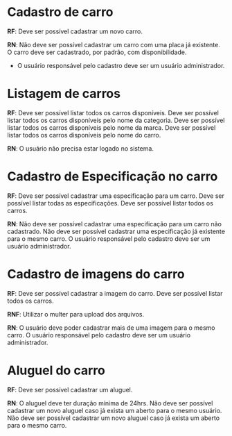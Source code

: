 # Cadastro de carro

**RF**:
Deve ser possível cadastrar um novo carro.

**RN**:
Não deve ser possível cadastrar um carro com uma placa já existente.
O carro deve ser cadastrado, por padrão, com disponibilidade.
* O usuário responsável pelo cadastro deve ser um usuário administrador.

# Listagem de carros

**RF**:
Deve ser possível listar todos os carros disponíveis.
Deve ser possível listar todos os carros disponíveis pelo nome da categoria.
Deve ser possível listar todos os carros disponíveis pelo nome da marca.
Deve ser possível listar todos os carros disponíveis pelo nome do carro.

**RN**:
O usuário não precisa estar logado no sistema.

# Cadastro de Especificação no carro

**RF**:
Deve ser possível cadastrar uma especificação para um carro.
Deve ser possível listar todas as especificações.
Deve ser possível listar todos os carros.

**RN**:
Não deve ser possível cadastrar uma especificação para um carro não cadastrado.
Não deve ser possível cadastrar uma especificação já existente para o mesmo carro.
O usuário responsável pelo cadastro deve ser um usuário administrador.

# Cadastro de imagens do carro

**RF**:
Deve ser possível cadastrar a imagem do carro.
Deve ser possível listar todos os carros.

**RNF**:
Utilizar o multer para upload dos arquivos.

**RN**:
O usuário deve poder cadastrar mais de uma imagem para o mesmo carro.
O usuário responsável pelo cadastro deve ser um usuário administrador.

# Aluguel do carro

**RF**:
Deve ser possível cadastrar um aluguel.

**RN**:
O aluguel deve ter duração mínima de 24hrs.
Não deve ser possível cadastrar um novo aluguel caso já exista um aberto para o mesmo usuário.
Não deve ser possível cadastrar um novo aluguel caso já exista um aberto para o mesmo carro.